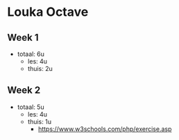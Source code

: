 # Louka Octave
## Week 1
  * totaal: 6u
    * les: 4u
    * thuis: 2u
## Week 2
  * totaal: 5u
    * les: 4u
    * thuis: 1u
      * https://www.w3schools.com/php/exercise.asp
